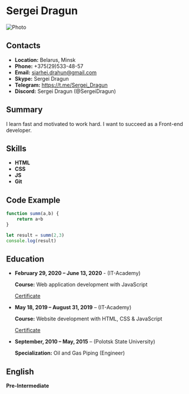 # Sergei Dragun
![Photo](https://raw.githubusercontent.com/SergeiDragun/rsschool-cv/gh-pages/Photo.jpg "Photo")

## Contacts

* __Location:__ Belarus, Minsk
* __Phone:__ +375(29)533-48-57
* __Email:__ siarhei.drahun@gmail.com
* __Skype:__ Sergei Dragun
* __Telegram:__ https://t.me/Sergei_Dragun
* __Discord:__ Sergei Dragun (@SergeiDragun)

## Summary
I learn fast and motivated to work hard. I want to succeed as a Front-end developer.


## Skills

* __HTML__
* __CSS__
* __JS__
* __Git__


## Code Example

``` javascript
function summ(a,b) {
    return a+b
}

let result = summ(2,3)
console.log(result)
```

## Education

* __February 29, 2020 – June 13, 2020__ - (IT-Academy)

  __Course:__ Web application development with JavaScript

  [Certificate](https://drive.google.com/file/d/1dkTqyi3nP-wpVY1uPOAEco9A_Q1_ARfZ/view)

* __May 18, 2019 – August 31, 2019__ – (IT-Academy)

  __Course:__ Website development with HTML, CSS & JavaScript

  [Certificate](https://drive.google.com/file/d/1wltCqks7S1Qu7l7qY_CCTV3puxsubiTr/view)

* __September, 2010 – May, 2015__ – (Polotsk State University)

  __Specialization:__ Oil and Gas Piping (Engineer)

## English

__Pre-Intermediate__